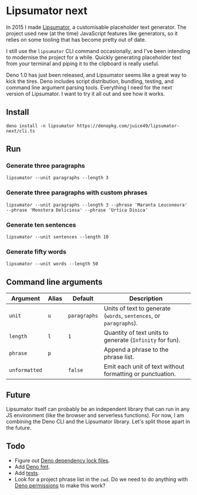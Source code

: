 # Lipsumator next

In 2015 I made [Lipsumator](http://github.com/juice49/lipsumator), a
customisable placeholder text generator. The project used new (at the time)
JavaScript features like generators, so it relies on some tooling that has
become pretty out of date.

I still use the `lipsumator` CLI command occasionally, and I've been intending
to modernise the project for a while. Quickly generating  placeholder text from
your terminal and piping it to the clipboard is really useful.

Deno 1.0 has just been released, and Lipsumator seems like a great way to kick
the tires. Deno includes script distribution, bundling, testing, and command
line argument parsing tools. Everything I need for the next version of
Lipsumator. I want to try it all out and see how it works.

## Install

```
deno install -n lipsumator https://denopkg.com/juice49/lipsumator-next/cli.ts
```

## Run

### Generate three paragraphs

```
lipsumator --unit paragraphs --length 3
```

### Generate three paragraphs with custom phrases

```
lipsumator --unit paragraphs --length 3 --phrase 'Maranta Leuconeura' --phrase 'Monstera Deliciosa' --phrase 'Urtica Dioica'
```

### Generate ten sentences

```
lipsumator --unit sentences --length 10
```

### Generate fifty words

```
lipsumator --unit words --length 50
```

## Command line arguments

| Argument | Alias | Default | Description |
| --- | --- | --- | --- |
| `unit` | `u` | `paragraphs` | Units of text to generate (`words`, `sentences`, or `paragraphs`). |
| `length` | `l` | `1` | Quantity of text units to generate (`Infinity` for fun). |
| `phrase` | `p` | | Append a phrase to the phrase list. |
| `unformatted` | | `false` | Emit each unit of text without formatting or punctuation.  |

## Future

Lipsumator itself can probably be an independent library that can run in any JS
environment (like the browser and serverless functions). For now, I am combining
the Deno CLI and the Lipsumator library. Let's split those apart in the future.

## Todo

- Figure out [Deno dependency lock files](https://deno.land/manual/linking_to_external_code/integrity_checking).
- Add [Deno fmt](https://deno.land/manual/tools/formatter).
- Add [tests](https://deno.land/manual/testing).
- Look for a project phrase list in the `cwd`. Do we need to do anything with
[Deno permissions](https://deno.land/manual/examples/permissions) to make this
work?

